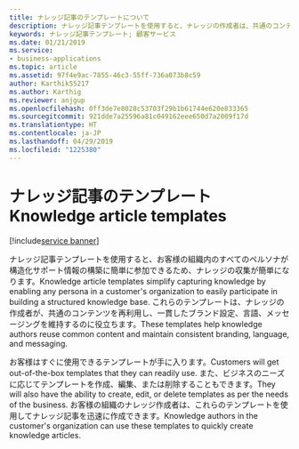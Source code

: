 ```yaml
---
title: ナレッジ記事のテンプレートについて
description: ナレッジ記事テンプレートを使用すると、ナレッジの作成者は、共通のコンテンツを再利用し、一貫したブランド設定、言語、メッセージングを維持できます。
keywords: ナレッジ記事テンプレート; 顧客サービス
ms.date: 01/21/2019
ms.service:
- business-applications
ms.topic: article
ms.assetid: 97f4e9ac-7855-46c3-55ff-736a073b8c59
author: Karthik55217
ms.author: Karthig
ms.reviewer: anjgup
ms.openlocfilehash: 0ff3de7e8028c53703f29b1b61744e620e833365
ms.sourcegitcommit: 921dde7a25596a81c049162eee650d7a2009f17d
ms.translationtype: HT
ms.contentlocale: ja-JP
ms.lasthandoff: 04/29/2019
ms.locfileid: "1225380"
---
```

#  <a name="knowledge-article-templates"></a><span data-ttu-id="4bce9-104">ナレッジ記事のテンプレート</span><span class="sxs-lookup"><span data-stu-id="4bce9-104">Knowledge article templates</span></span>
[!include[service banner](../../includes/service.md)]



<span data-ttu-id="4bce9-105">ナレッジ記事テンプレートを使用すると、お客様の組織内のすべてのペルソナが構造化サポート情報の構築に簡単に参加できるため、ナレッジの収集が簡単になります。</span><span class="sxs-lookup"><span data-stu-id="4bce9-105">Knowledge article templates simplify capturing knowledge by enabling any persona in a customer's organization to easily participate in building a structured knowledge base.</span></span> <span data-ttu-id="4bce9-106">これらのテンプレートは、ナレッジの作成者が、共通のコンテンツを再利用し、一貫したブランド設定、言語、メッセージングを維持するのに役立ちます。</span><span class="sxs-lookup"><span data-stu-id="4bce9-106">These templates help knowledge authors reuse common content and maintain consistent branding, language, and messaging.</span></span> 

<span data-ttu-id="4bce9-107">お客様はすぐに使用できるテンプレートが手に入ります。</span><span class="sxs-lookup"><span data-stu-id="4bce9-107">Customers will get out-of-the-box templates that they can readily use.</span></span> <span data-ttu-id="4bce9-108">また、ビジネスのニーズに応じてテンプレートを作成、編集、または削除することもできます。</span><span class="sxs-lookup"><span data-stu-id="4bce9-108">They will also have the ability to create, edit, or delete templates as per the needs of the business.</span></span> <span data-ttu-id="4bce9-109">お客様の組織のナレッジ作成者は、これらのテンプレートを使用してナレッジ記事を迅速に作成できます。</span><span class="sxs-lookup"><span data-stu-id="4bce9-109">Knowledge authors in the customer's organization can use these templates to quickly create knowledge articles.</span></span> 
